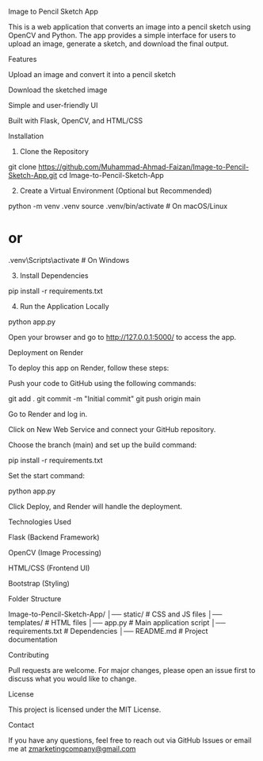 Image to Pencil Sketch App

This is a web application that converts an image into a pencil sketch using OpenCV and Python. The app provides a simple interface for users to upload an image, generate a sketch, and download the final output.

Features

Upload an image and convert it into a pencil sketch

Download the sketched image

Simple and user-friendly UI

Built with Flask, OpenCV, and HTML/CSS

Installation

1. Clone the Repository

  git clone https://github.com/Muhammad-Ahmad-Faizan/Image-to-Pencil-Sketch-App.git
  cd Image-to-Pencil-Sketch-App

2. Create a Virtual Environment (Optional but Recommended)

python -m venv .venv
source .venv/bin/activate   # On macOS/Linux
# or
.venv\Scripts\activate     # On Windows

3. Install Dependencies

pip install -r requirements.txt

4. Run the Application Locally

python app.py

Open your browser and go to http://127.0.0.1:5000/ to access the app.

Deployment on Render

To deploy this app on Render, follow these steps:

Push your code to GitHub using the following commands:

git add .
git commit -m "Initial commit"
git push origin main

Go to Render and log in.

Click on New Web Service and connect your GitHub repository.

Choose the branch (main) and set up the build command:

pip install -r requirements.txt

Set the start command:

python app.py

Click Deploy, and Render will handle the deployment.

Technologies Used

Flask (Backend Framework)

OpenCV (Image Processing)

HTML/CSS (Frontend UI)

Bootstrap (Styling)

Folder Structure

Image-to-Pencil-Sketch-App/
│── static/           # CSS and JS files
│── templates/        # HTML files
│── app.py           # Main application script
│── requirements.txt  # Dependencies
│── README.md        # Project documentation

Contributing

Pull requests are welcome. For major changes, please open an issue first to discuss what you would like to change.

License

This project is licensed under the MIT License.

Contact

If you have any questions, feel free to reach out via GitHub Issues or email me at zmarketingcompany@gmail.com

